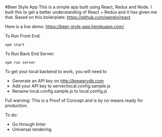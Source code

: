 #Beer Style App
This is a simple app built using React, Redux and Node. I built this to get a better understanding of React + Redux and it has given me that. Based on this boilerplate: https://github.com/werein/react

Here is a live demo:
https://beer-style-app.herokuapp.com/

To Run Front End:

    npm start 

To Run Back End Server:

    npm run server

To get your local backend to work, you will need to 

 - Generate an API key on http://brewerydb.com 
 - Add your API key to server/local.config.sample.js
 - Rename local.config.sample.js to local.config.js

Full warning: This is a Proof of Concept and is by no means ready for production.

To do:
 - Go through linter
 - Universal rendering